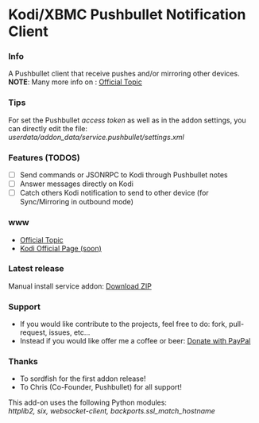 Kodi/XBMC Pushbullet Notification Client
===================================

### Info
A Pushbullet client that receive pushes and/or mirroring other devices.  
**NOTE**: Many more info on : [Official Topic](http://forum.xbmc.org/showthread.php?tid=204567)

### Tips
For set the Pushbullet *access token* as well as in the addon settings, you can directly edit the file:
*userdata/addon_data/service.pushbullet/settings.xml*

### Features (TODOS)
- [ ] Send commands or JSONRPC to Kodi through Pushbullet notes
- [ ] Answer messages directly on Kodi
- [ ] Catch others Kodi notification to send to other device (for Sync/Mirroring in outbound mode)

### www
* [Official Topic](http://forum.xbmc.org/showthread.php?tid=204567)
* [Kodi Official Page (soon)](http://addons.xbmc.org/show/service.pushbullet/)

### Latest release
Manual install service addon: [Download ZIP](https://github.com/elbowz/xbmc.service.pushbullet/archive/master.zip)

### Support
* If you would like contribute to the projects, feel free to do: fork, pull-request, issues, etc...
* Instead if you would like offer me a coffee or beer: [Donate with PayPal](https://www.paypal.com/cgi-bin/webscr?cmd=_donations&business=muttley%2ebd%40gmail%2ecom&lc=IT&item_name=XBMC%20Pushbullet%20%28muttley%29&item_number=Pushbullet&currency_code=EUR&bn=PP%2dDonationsBF%3abtn_donate_LG%2egif%3aNonHosted)

### Thanks
* To sordfish for the first addon release!
* To Chris (Co-Founder, Pushbullet) for all support!

This add-on uses the following Python modules:  
*httplib2, six, websocket-client, backports.ssl_match_hostname*